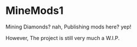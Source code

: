 # MineMods1
Mining Diamonds? nah, Publishing mods here? yep!

However, The project is still very much a W.I.P.